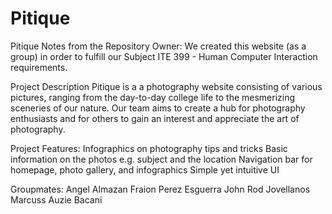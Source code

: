 # Pitique

Pitique
Notes from the Repository Owner: We created this website (as a group) in order to fulfill our Subject ITE 399 - Human Computer Interaction requirements.

Project Description
Pitique is a a photography website consisting of various pictures, ranging from the day-to-day college life to the mesmerizing sceneries of our nature. Our team aims to create a hub for photography enthusiasts and for others to gain an interest and appreciate the art of photography.

Project Features:
Infographics on photography tips and tricks
Basic information on the photos e.g. subject and the location
Navigation bar for homepage, photo gallery, and infographics
Simple yet intuitive UI

Groupmates:
Angel Almazan
Fraion Perez Esguerra
John Rod Jovellanos
Marcuss Auzie Bacani
